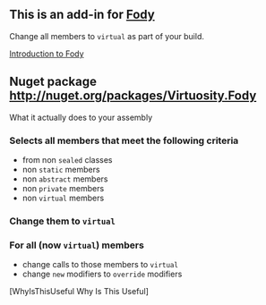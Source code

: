 ## This is an add-in for [Fody](https://github.com/SimonCropp/Fody/) 

Change all members to `virtual` as part of your build.

[Introduction to Fody](http://github.com/SimonCropp/Fody/wiki/SampleUsage)

## Nuget package http://nuget.org/packages/Virtuosity.Fody 

What it actually does to your assembly

### Selects all members that meet the following criteria
  * from non `sealed` classes
  * non `static` members
  * non `abstract` members
  * non `private` members
  * non `virtual` members

### Change them to `virtual`
### For all (now `virtual`) members 
  * change calls to those members to `virtual`
  * change `new` modifiers to `override` modifiers

[WhyIsThisUseful Why Is This Useful]

